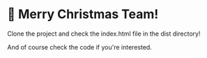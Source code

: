 # 🎁 Merry Christmas Team!

Clone the project and check the index.html file in the dist directory!

And of course check the code if you're interested.
